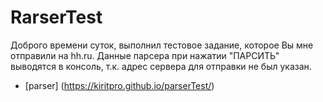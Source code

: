 # RarserTest
Доброго времени суток, выполнил тестовое задание, которое Вы мне отправили на hh.ru.
Данные парсера при нажатии "ПАРСИТЬ" выводятся в консоль, т.к. адрес сервера для отправки
не был указан.

- [parser] (https://kiritpro.github.io/parserTest/)
